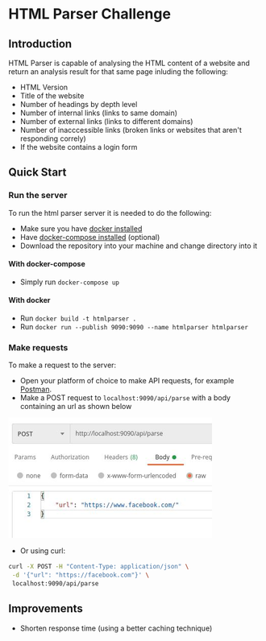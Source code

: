 # HTML Parser Challenge

## Introduction

HTML Parser is capable of analysing the HTML content of a website and return an analysis result for that same page inluding the following:

- HTML Version
- Title of the website
- Number of headings by depth level
- Number of internal links (links to same domain)
- Number of external links (links to different domains)
- Number of inacccessible links (broken links or websites that aren't responding correly)
- If the website contains a login form

## Quick Start

### Run the server

To run the html parser server it is needed to do the following:

- Make sure you have [docker installed](https://docs.docker.com/engine/install/)
- Have [docker-compose installed](https://docs.docker.com/compose/install/) (optional)
- Download the repository into your machine and change directory into it

#### With docker-compose

- Simply run `docker-compose up`

#### With docker

- Run `docker build -t htmlparser .`
- Run `docker run --publish 9090:9090 --name htmlparser htmlparser`

### Make requests

To make a request to the server:

- Open your platform of choice to make API requests, for example [Postman](https://www.postman.com/).
- Make a POST request to `localhost:9090/api/parse` with a body containing an url as shown below

![API Request Example](./docs/api_request.jpeg)

- Or using curl:

``` bash
curl -X POST -H "Content-Type: application/json" \
 -d '{"url": "https://facebook.com"}' \
 localhost:9090/api/parse
```

## Improvements

- Shorten response time (using a better caching technique)
